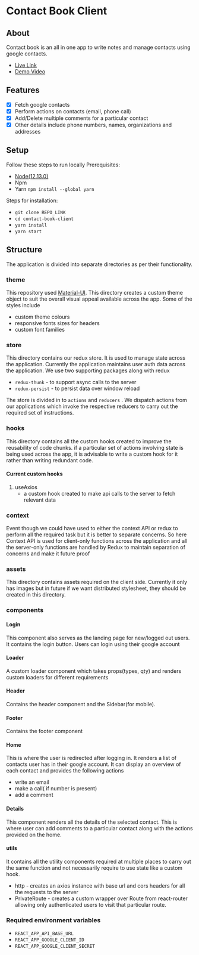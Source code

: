 # Contact Book Client

## About

Contact book is an all in one app to write notes and manage contacts using google contacts.
- [Live Link](https://contact-book-client.netlify.app/)
- [Demo Video](https://drive.google.com/file/d/1RxjWfXcKGUeN1kRJMaH59Xp_CDfaZlJN/view?usp=sharing)

## Features

- [x] Fetch google contacts
- [x] Perform actions on contacts (email, phone call)
- [x] Add/Delete multiple comments for a particular contact
- [x] Other details include phone numbers, names, organizations and addresses

## Setup

Follow these steps to run locally
Prerequisites:

- [Node(12.13.0)](https://nodejs.org/en/blog/release/v12.13.0/)
- Npm
- Yarn `npm install --global yarn`

Steps for installation:

- `git clone REPO_LINK`
- `cd contact-book-client`
- `yarn install`
- `yarn start`

## Structure

The application is divided into separate directories as per their functionality.

### theme

This repository used [Material-UI](https://material-ui.com/). This directory creates a custom theme object to suit the overall visual appeal available across the app. Some of the styles include

- custom theme colours
- responsive fonts sizes for headers
- custom font families

### store

This directory contains our redux store. It is used to manage state across the application. Currently the application maintains user auth data across the application. We use two supporting packages along with redux

- `redux-thunk` - to support async calls to the server
- `redux-persist` - to persist data over window reload

The store is divided in to `actions` and `reducers` . We dispatch actions from our applications which invoke the respective reducers to carry out the required set of instructions.

### hooks

This directory contains all the custom hooks created to improve the reusability of code chunks. if a particular set of actions involving state is being used across the app, it is advisable to write a custom hook for it rather than writing redundant code.

#### Current custom hooks

1. useAxios
   - a custom hook created to make api calls to the server to fetch relevant data

### context

Event though we could have used to either the context API or redux to perform all the required task but it is better to separate concerns. So here Context API is used for client-only functions across the application and all the server-only functions are handled by Redux to maintain separation of concerns and make it future proof

### assets

This directory contains assets required on the client side. Currently it only has images but in future if we want distributed stylesheet, they should be created in this directory.

### components

#### Login

This component also serves as the landing page for new/logged out users. It contains the login button. Users can login using their google account

#### Loader

A custom loader component which takes props(types, qty) and renders custom loaders for different requirements

#### Header

Contains the header component and the Sidebar(for mobile).

#### Footer

Contains the footer component

#### Home

This is where the user is redirected after logging in. It renders a list of contacts user has in their google account. It can display an overview of each contact and provides the following actions

- write an email
- make a call( if number is present)
- add a comment

#### Details

This component renders all the details of the selected contact. This is where user can add comments to a particular contact along with the actions provided on the home.

#### utils

It contains all the utility components required at multiple places to carry out the same function and not necessarily require to use state like a custom hook.

- http - creates an axios instance with base url and cors headers for all the requests to the server
- PrivateRoute - creates a custom wrapper over Route from react-router allowing only authenticated users to visit that particular route.

### Required environment variables

- `REACT_APP_API_BASE_URL`
- `REACT_APP_GOOGLE_CLIENT_ID`
- `REACT_APP_GOOGLE_CLIENT_SECRET`
